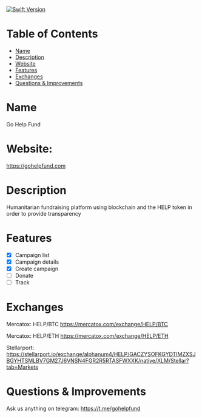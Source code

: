 [![Swift Version][swift-image]][swift-url]

# Table of Contents

 * [Name](#name)
 * [Description](#description)
 * [Website](#website)
 * [Features](#features)
 * [Exchanges](#exchanges)
 * [Questions &amp; Improvements](#questions--improvements)

# Name
  Go Help Fund
  
# Website: 
  https://gohelpfund.com
  
# Description
  Humanitarian fundraising platform using blockchain and the HELP token in order to provide transparency

# Features

- [x] Campaign list
- [x] Campaign details
- [x] Create campaign
- [ ]  Donate
- [ ]  Track 

# Exchanges

Mercatox: HELP/BTC https://mercatox.com/exchange/HELP/BTC

Mercatox: HELP/ETH https://mercatox.com/exchange/HELP/ETH

Stellarport: https://stellarport.io/exchange/alphanum4/HELP/GACZYSOFKGYDTIMZXSJBGYHTSMLBV7GM27J6VNSN4FGR2R5RTASFWXXK/native/XLM/Stellar?tab=Markets


# Questions & Improvements

Ask us anything on telegram: https://t.me/gohelpfund

[swift-image]:https://img.shields.io/badge/swift-4.0-orange.svg
[swift-url]: https://swift.org/
